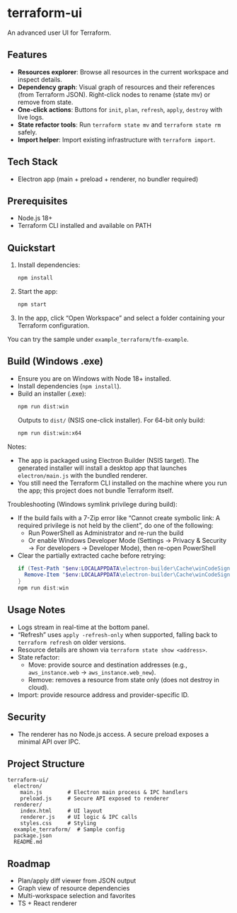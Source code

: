 # terraform-ui
An advanced user UI for Terraform.

## Features
- **Resources explorer**: Browse all resources in the current workspace and inspect details.
- **Dependency graph**: Visual graph of resources and their references (from Terraform JSON). Right-click nodes to rename (state mv) or remove from state.
- **One-click actions**: Buttons for `init`, `plan`, `refresh`, `apply`, `destroy` with live logs.
- **State refactor tools**: Run `terraform state mv` and `terraform state rm` safely.
- **Import helper**: Import existing infrastructure with `terraform import`.

## Tech Stack
- Electron app (main + preload + renderer, no bundler required)

## Prerequisites
- Node.js 18+
- Terraform CLI installed and available on PATH

## Quickstart
1. Install dependencies:
   ```bash
   npm install
   ```
2. Start the app:
   ```bash
   npm start
   ```
3. In the app, click “Open Workspace” and select a folder containing your Terraform configuration.

You can try the sample under `example_terraform/tfm-example`.

## Build (Windows .exe)
- Ensure you are on Windows with Node 18+ installed.
- Install dependencies (`npm install`).
- Build an installer (.exe):
  ```bash
  npm run dist:win
  ```
  Outputs to `dist/` (NSIS one-click installer). For 64-bit only build:
  ```bash
  npm run dist:win:x64
  ```

Notes:
- The app is packaged using Electron Builder (NSIS target). The generated installer will install a desktop app that launches `electron/main.js` with the bundled renderer.
- You still need the Terraform CLI installed on the machine where you run the app; this project does not bundle Terraform itself.

Troubleshooting (Windows symlink privilege during build):
- If the build fails with a 7-Zip error like “Cannot create symbolic link: A required privilege is not held by the client”, do one of the following:
  - Run PowerShell as Administrator and re-run the build
  - Or enable Windows Developer Mode (Settings → Privacy & Security → For developers → Developer Mode), then re-open PowerShell
- Clear the partially extracted cache before retrying:
  ```powershell
  if (Test-Path "$env:LOCALAPPDATA\electron-builder\Cache\winCodeSign") {
    Remove-Item "$env:LOCALAPPDATA\electron-builder\Cache\winCodeSign" -Recurse -Force
  }
  npm run dist:win
  ```

## Usage Notes
- Logs stream in real-time at the bottom panel.
- “Refresh” uses `apply -refresh-only` when supported, falling back to `terraform refresh` on older versions.
- Resource details are shown via `terraform state show <address>`.
- State refactor:
  - Move: provide source and destination addresses (e.g., `aws_instance.web` → `aws_instance.web_new`).
  - Remove: removes a resource from state only (does not destroy in cloud).
- Import: provide resource address and provider-specific ID.

## Security
- The renderer has no Node.js access. A secure preload exposes a minimal API over IPC.

## Project Structure
```
terraform-ui/
  electron/
    main.js        # Electron main process & IPC handlers
    preload.js     # Secure API exposed to renderer
  renderer/
    index.html     # UI layout
    renderer.js    # UI logic & IPC calls
    styles.css     # Styling
  example_terraform/  # Sample config
  package.json
  README.md
```

## Roadmap
- Plan/apply diff viewer from JSON output
- Graph view of resource dependencies
- Multi-workspace selection and favorites
- TS + React renderer

